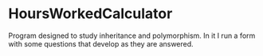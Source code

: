 # HoursWorkedCalculator
 Program designed to study inheritance and polymorphism. In it I run a form with some questions that develop as they are answered.
